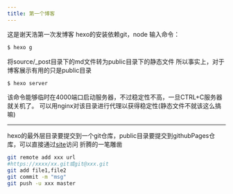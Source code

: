 ```yaml
---
title: 第一个博客
---
```


这是谢天浩第一次发博客
hexo的安装依赖git，node
输入命令：
``` bash
$ hexo g
```
将source/_post目录下的md文件转为public目录下的静态文件
所以事实上，对于博客展示有用的只是public目录
``` bash
$ hexo server
```
该命令能够临时在4000端口启动服务器，不过稳定性不高，一旦CTRL+C服务器就关机了。
可以用nginx对该目录进行代理以获得稳定性(静态文件不就该这么搞嘛)

***


hexo的最外层目录要提交到一个git仓库，public目录要提交到githubPages仓库，可以直接通过[site](https://kingorion.github.io/)访问
折腾的一笔雕凿
``` bash
git remote add xxx url
#https://xxxx/xx.git或git@xxx.git
git add file1,file2
git commit -m "msg"
git push -u xxx master
```

